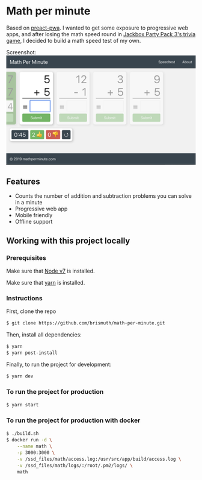 # Math per minute

Based on [preact-pwa](https://preact-pwa-yfxiijbzit.now.sh/). I wanted to get some exposure to progressive web apps, and after losing the math speed round in [Jackbox Party Pack 3's trivia game](https://jackboxgames.com/project/jbpp3/), I decided to build a math speed test of my own.

Screenshot:
![ScreenShot](https://raw.githubusercontent.com/brismuth/math-per-minute/master/ScreenShot.png)

## Features
* Counts the number of addition and subtraction problems you can solve in a minute
* Progressive web app
* Mobile friendly
* Offline support

## Working with this project locally
### Prerequisites

Make sure that [Node v7](https://nodejs.org/en/download/releases/) is installed.

Make sure that [yarn](https://github.com/yarnpkg/yarn) is installed.

### Instructions

First, clone the repo

```bash
$ git clone https://github.com/brismuth/math-per-minute.git
```

Then, install all dependencies:

```bash
$ yarn
$ yarn post-install
```

Finally, to run the project for development:

```bash
$ yarn dev
```

### To run the project for production

```bash
$ yarn start
```

### To run the project for production with docker

```bash
$ ./build.sh
$ docker run -d \
	--name math \
	-p 3000:3000 \
    -v /ssd_files/math/access.log:/usr/src/app/build/access.log \
    -v /ssd_files/math/logs/:/root/.pm2/logs/ \
	math
```
